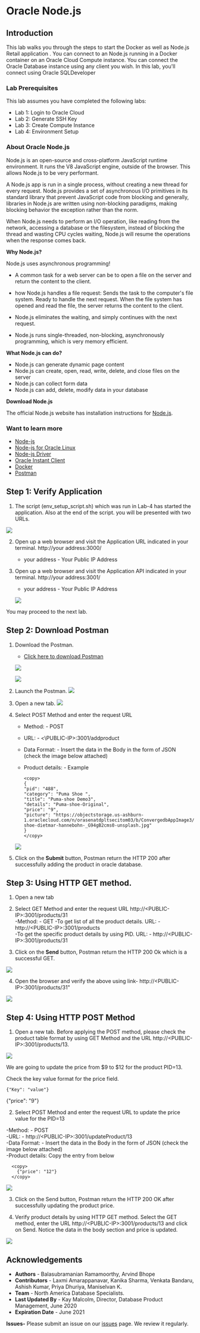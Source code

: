 # Oracle Node.js

## Introduction

This lab walks you through the steps to start the Docker as well as Node.js Retail application .
You can connect to an Node.js running in a Docker container on an Oracle Cloud Compute instance. You can connect the Oracle Database instance using any client you wish. In this lab, you'll connect using Oracle SQLDeveloper

### Lab Prerequisites

This lab assumes you have completed the following labs:
- Lab 1: Login to Oracle Cloud
- Lab 2: Generate SSH Key
- Lab 3: Create Compute Instance
- Lab 4: Environment Setup

### About Oracle Node.js

Node.js is an open-source and cross-platform JavaScript runtime environment. It runs the V8 JavaScript engine, outside of the browser. This allows Node.js to be very performant.

A Node.js app is run in a single process, without creating a new thread for every request. Node.js provides a set of asynchronous I/O primitives in its standard library that prevent JavaScript code from blocking and generally, libraries in Node.js are written using non-blocking paradigms, making blocking behavior the exception rather than the norm.

When Node.js needs to perform an I/O operation, like reading from the network, accessing a database or the filesystem, instead of blocking the thread and wasting CPU cycles waiting, Node.js will resume the operations when the response comes back.

 [](youtube:zQtRwTOwisI)

**Why Node.js?**

  Node.js uses asynchronous programming!
-	A common task for a web server can be to open a file on the server and return the content to the client.
-	how Node.js handles a file request:
	     Sends the task to the computer's file system.
         Ready to handle the next request.
         When the file system has opened and read the file, the server returns the content to the client.

-	Node.js eliminates the waiting, and simply continues with the next request.
-	Node.js runs single-threaded, non-blocking, asynchronously programming, which is very memory efficient.

**What Node.js can do?**
-	Node.js can generate dynamic page content
-	Node.js can create, open, read, write, delete, and close files on the server
-	Node.js can collect form data
-	Node.js can add, delete, modify data in your database

**Download Node.js**

   The official Node.js website has installation instructions for [Node.js](https://yum.oracle.com/oracle-linux-nodejs.html).

### Want to learn more

   - [Node-js](https://nodejs.org/en/)
   - [Node-js for Oracle Linux](https://yum.oracle.com/oracle-linux-nodejs.html)  
   - [Node-js Driver](https://oracle.github.io/node-oracledb/)
   - [Oracle Instant Client](https://www.oracle.com/in/database/technologies/instant-client/downloads.html)
   - [Docker](https://www.docker.com/)
   - [Postman](https://www.postman.com/)

## Step 1:  Verify Application

1.  The script (env\_setup\_script.sh) which was run in Lab-4 has started the application. Also at the end of the script. you      will be presented with two URLs.

   ![](./images/appscript4a.png " ")

2. Open up a web browser and visit the Application URL indicated in your terminal.   http://your address:3000/

      - your address - Your Public IP Address

3. Open up a web browser and visit the Application API indicated in your terminal.   http://your address:3001/
      - your address - Your Public IP Address

    ![](./images/application_home_pageupdated.png " ")

You may proceed to the next lab.

## Step 2: Download Postman

 1. Download the Postman.
    -  [Click here to download Postman](https://www.postman.com/downloads/)

    ![](./images/postman1a.png " ")

    ![](./images/postman2a.png " ")

 2. Launch the Postman.
    ![](./images/nodejs-postman1a.png " ")

 3. Open a new tab.
    ![](./images/nodejs-postman2a.png " ")

 4. Select POST Method and enter the request URL
    - Method: - POST
    - URL: - <\PUBLIC-IP>:3001/addproduct
    - Data Format: - Insert the data in the Body in the form of JSON (check the image below attached)
    - Product details: - Example

      ````
      <copy>  
      {
      "pid": "488",
      "category": "Puma Shoe ",
      "title": "Puma-shoe Demo3",
      "details": "Puma-shoe-Original",
      "price": "9",
      "picture": "https://objectstorage.us-ashburn-1.oraclecloud.com/n/orasenatdpltsecitom03/b/ConvergedbAppImage3/o/Puma-shoe-dietmar-hannebohn-_G94gB2cms0-unsplash.jpg"
      }  
      </copy>
      ````
    ![](./images/nodejs2a.png " ")


5. Click on the **Submit** button, Postman return the HTTP 200 after successfully adding the product in oracle database.


## Step 3: Using HTTP GET method.

1. Open a new tab

2. Select GET Method and enter the request URL http://&lt;PUBLIC-IP&gt;:3001/products/31  
-Method: - GET
-To get list of all the product details. URL: - http://&lt;PUBLIC-IP&gt;:3001/products  
-To get the specific product details by using PID. URL: - http://&lt;PUBLIC-IP&gt;:3001/products/31  

3. Click on the **Send** button, Postman return the HTTP 200 Ok which is a successful GET.

![](./images/postman10a.png " ")

4. Open the browser and verify the above using link- http://&lt;PUBLIC-IP&gt;:3001/products/31"

![](./images/nodejs-postman5a.png " ")

## Step 4: Using HTTP POST Method


1. Open a new tab. Before applying the POST method, please check the product table format by using GET Method and the URL http://&lt;PUBLIC-IP&gt;:3001/products/13.

  ![](./images/postman11a.png " ")

  We are going to update the price from $9 to $12 for the product PID=13.

  Check the key value format for the price field.

	{"Key": "value"}

  {"price": "9"}

2. Select POST Method and enter the request URL to update the price value for the PID=13

-Method: - POST  
-URL: - http://&lt;PUBLIC-IP&gt;:3001/updateProduct/13  
-Data Format: - Insert the data in the Body in the form of JSON (check the image below attached)  
-Product details: Copy the entry from below  

````
  <copy>
	{"price": "12"}
  </copy>
````


![](./images/postman12a.png " ")

3. Click on the Send button, Postman return the HTTP 200 OK after successfully updating the product price.

4. Verify product details by using HTTP GET method. Select the GET method, enter the URL http://&lt;PUBLIC-IP&gt;:3001/products/13 and click on Send. Notice the data in the body section and price is updated.  

![](./images/nodejs-postman9a.png " ")


## Acknowledgements

- **Authors** - Balasubramanian Ramamoorthy, Arvind Bhope
- **Contributors** - Laxmi Amarappanavar, Kanika Sharma, Venkata Bandaru, Ashish Kumar, Priya Dhuriya, Maniselvan K.
- **Team** - North America Database Specialists.
- **Last Updated By** - Kay Malcolm, Director, Database Product Management, June 2020
- **Expiration Date** - June 2021   

**Issues-**
Please submit an issue on our [issues](https://github.com/oracle/learning-library/issues) page. We review it regularly.
